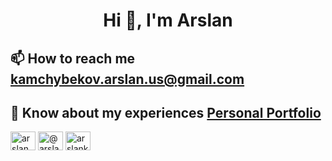 <h1 align="center">Hi 👋, I'm Arslan</h1>

## 📫 How to reach me **kamchybekov.arslan.us@gmail.com**

## 📄 Know about my experiences [Personal Portfolio](https://arslankamchybekov.com)

<p align="left">
<a href="https://linkedin.com/in/arslan kamchybekov" target="blank"><img align="center" src="https://raw.githubusercontent.com/rahuldkjain/github-profile-readme-generator/master/src/images/icons/Social/linked-in-alt.svg" alt="arslan kamchybekov" height="30" width="40" /></a>
<a href="https://medium.com/@arslankamcybekov7" target="blank"><img align="center" src="https://raw.githubusercontent.com/rahuldkjain/github-profile-readme-generator/master/src/images/icons/Social/medium.svg" alt="@arslankamcybekov7" height="30" width="40" /></a>
<a href="https://www.leetcode.com/arslankamchybekov" target="blank"><img align="center" src="https://raw.githubusercontent.com/rahuldkjain/github-profile-readme-generator/master/src/images/icons/Social/leet-code.svg" alt="arslankamchybekov" height="30" width="40" /></a>
</p>
